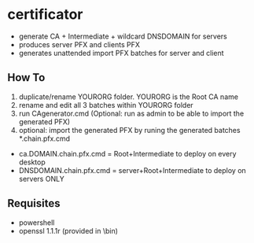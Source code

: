 # certificator

- generate CA + Intermediate + wildcard DNSDOMAIN for servers
- produces server PFX and clients PFX
- generates unattended import PFX batches for server and client

## How To
1. duplicate/rename YOURORG folder. YOURORG is the Root CA name
2. rename and edit all 3 batches within YOURORG folder
3. run CAgenerator.cmd (Optional: run as admin to be able to import the generated PFX)
4. optional: import the generated PFX by runing the generated batches *.chain.pfx.cmd

- ca.DOMAIN.chain.pfx.cmd = Root+Intermediate to deploy on every desktop
- DNSDOMAIN.chain.pfx.cmd = server+Root+Intermediate to deploy on servers ONLY

## Requisites
- powershell
- openssl 1.1.1r (provided in \bin)
